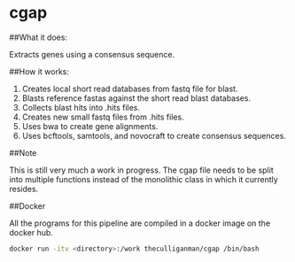 # cgap

##What it does:

Extracts genes using a consensus sequence.

##How it works:

1. Creates local short read databases from fastq file for blast.
2. Blasts reference fastas against the short read blast databases.
3. Collects blast hits into .hits files.
4. Creates new small fastq files from .hits files.
5. Uses bwa to create gene alignments.
6. Uses bcftools, samtools, and novocraft to create consensus sequences.

##Note

This is still very much a work in progress.  The cgap file needs to be split into multiple functions instead of the monolithic class in which it currently resides.

##Docker

All the programs for this pipeline are compiled in a docker image on the docker hub.
```bash
docker run -itv <directory>:/work theculliganman/cgap /bin/bash
```
